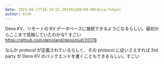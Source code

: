 ```yaml
---
date: 2023-08-17T16:14:51.302491288+09:00[Asia/Tokyo]
author: kt3k
---
```

Deno KV、リモートの KV データベースに接続できるようになるらしい。最初からここまで見越していたのかな? すごい https://github.com/denoland/deno/pull/20178

なんか protocol が定義されているらしく、その protocol に従いさえすれば 3rd party が Deno KV のバックエンドを書くこともできるらしい。すごい
